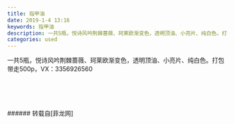 ```yaml
---
title: 指甲油
date: 2019-1-4 13:16
keywords: 指甲油
description: 一共5瓶，悦诗风吟荆棘蔷薇、珂莱欧渐变色，透明顶油、小亮片、纯白色。打包带走500p，VX：3356926560
categories: used
---
```

<td class="t_f" id="postmessage_2613824">

一共5瓶，悦诗风吟荆棘蔷薇、珂莱欧渐变色，透明顶油、小亮片、纯白色。打包带走500p，VX：3356926560<br/>
<img alt="" border="0" class="zoom" data-cf-modified-a48d96efc7dcf0f38673ab88-="" file="http://www.flw.ph/data/appbyme/upload/image/201901/04/BTkordiQkrQs.jpg" id="aimg_ymdkm" lazyloadthumb="1" onclick="" onmouseover="" src="http://www.flw.ph/data/appbyme/upload/image/201901/04/BTkordiQkrQs.jpg"/><br/>
<br/>
<img alt="" border="0" class="zoom" data-cf-modified-a48d96efc7dcf0f38673ab88-="" file="http://www.flw.ph/data/appbyme/upload/image/201901/04/SngUOj5wxf78.jpg" id="aimg_d0P66" lazyloadthumb="1" onclick="" onmouseover="" src="http://www.flw.ph/data/appbyme/upload/image/201901/04/SngUOj5wxf78.jpg"/><br/>
<br/>
<img alt="" border="0" class="zoom" data-cf-modified-a48d96efc7dcf0f38673ab88-="" file="http://www.flw.ph/data/appbyme/upload/image/201901/04/ibshWeTTztDG.jpg" id="aimg_w30y8" lazyloadthumb="1" onclick="" onmouseover="" src="http://www.flw.ph/data/appbyme/upload/image/201901/04/ibshWeTTztDG.jpg"/><br/>
<br/>
<img alt="" border="0" class="zoom" data-cf-modified-a48d96efc7dcf0f38673ab88-="" file="http://www.flw.ph/data/appbyme/upload/image/201901/04/MkG0qU97ST1L.jpg" id="aimg_jqaj0" lazyloadthumb="1" onclick="" onmouseover="" src="http://www.flw.ph/data/appbyme/upload/image/201901/04/MkG0qU97ST1L.jpg"/><br/>
<br/>
</td>
###### 转载自[菲龙网]